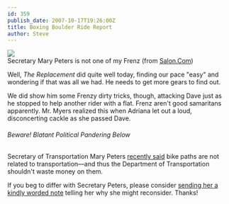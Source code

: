 ```yaml
---
id: 359
publish_date: 2007-10-17T19:26:00Z
title: Boxing Boulder Ride Report
author: Steve
---
```

![](http://images.salon.com/news/feature/2007/09/14/bike_paths/story.jpg)  
Secretary Mary Peters is not one of my Frenz (from [Salon.Com](http://www.salon.com))

Well, _The Replacement_ did quite well today, finding our pace "easy" and wondering if that was all we had. He needs to get more gears to find out.

We did show him some Frenzy dirty tricks, though, attacking Dave just as he stopped to help another rider with a flat. Frenz aren't good samaritans apparently. Mr. Myers realized this when Adriana let out a loud, disconcerting cackle as she passed Dave.

###### Beware! Blatant Political Pandering Below

Secretary of Transportation Mary Peters [recently said](http://www.salon.com/news/feature/2007/09/14/bike_paths/) bike paths are not related to transportation—and thus the Department of Transportation shouldn't waste money on them.

If you beg to differ with Secretary Peters, please consider [sending her a kindly worded note](http://capwiz.com/lab/issues/alert/?alertid=10193871&type=cu) telling her why she might reconsider. Thanks!